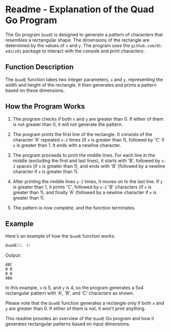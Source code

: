 # Readme - Explanation of the Quad Go Program

The Go program `QuadE` is designed to generate a pattern of characters that resembles a rectangular shape. The dimensions of the rectangle are determined by the values of `x` and `y`. The program uses the `github.com/01-edu/z01` package to interact with the console and print characters.

## Function Description

The `QuadE` function takes two integer parameters, `x` and `y`, representing the width and height of the rectangle. It then generates and prints a pattern based on these dimensions.

## How the Program Works

1. The program checks if both `x` and `y` are greater than 0. If either of them is not greater than 0, it will not generate the pattern.

2. The program prints the first line of the rectangle. It consists of the character 'A' repeated `x-2` times (if `x` is greater than 1), followed by 'C' if `x` is greater than 1. It ends with a newline character.

3. The program proceeds to print the middle lines. For each line in the middle (excluding the first and last lines), it starts with 'B', followed by `x-2` spaces (if `x` is greater than 1), and ends with 'B' (followed by a newline character if `x` is greater than 1).

4. After printing the middle lines `y-2` times, it moves on to the last line. If `y` is greater than 1, it prints 'C', followed by `x-2` 'B' characters (if `x` is greater than 1), and finally 'A' (followed by a newline character if `x` is greater than 1).

5. The pattern is now complete, and the function terminates.

## Example

Here's an example of how the `QuadE` function works:

```go
QuadE(5, 4)
```

Output:
```
ABC
B B
B B
ABA
```

In this example, `x` is 5, and `y` is 4, so the program generates a 5x4 rectangular pattern with 'A', 'B', and 'C' characters as shown.

Please note that the `QuadE` function generates a rectangle only if both `x` and `y` are greater than 0. If either of them is not, it won't print anything.

This readme provides an overview of the `QuadE` Go program and how it generates rectangular patterns based on input dimensions.
